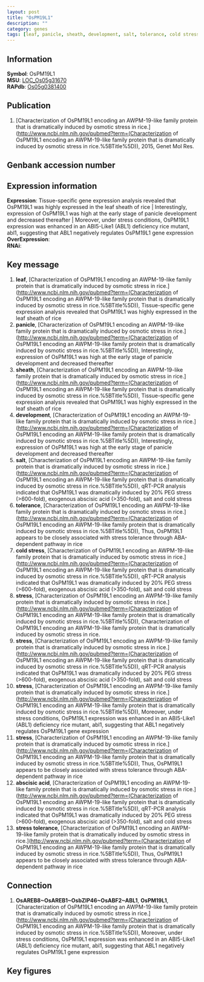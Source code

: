 ```yaml
---
layout: post
title: "OsPM19L1"
description: ""
category: genes
tags: [leaf, panicle, sheath, development, salt, tolerance, cold stress, stress, abscisic acid, stress tolerance, Gene]
---
```


## Information
__Symbol__: OsPM19L1  
__MSU__: [LOC_Os05g31670](http://rice.plantbiology.msu.edu/cgi-bin/ORF_infopage.cgi?orf=LOC_Os05g31670)  
__RAPdb__: [Os05g0381400](http://rapdb.dna.affrc.go.jp/viewer/gbrowse_details/irgsp1?name=Os05g0381400)  

## Publication
1. [Characterization of OsPM19L1 encoding an AWPM-19-like family protein that is dramatically induced by osmotic stress in rice.](http://www.ncbi.nlm.nih.gov/pubmed?term=(Characterization of OsPM19L1 encoding an AWPM-19-like family protein that is dramatically induced by osmotic stress in rice.%5BTitle%5D)), 2015, Genet Mol Res.

## Genbank accession number

## Expression information
__Expression__: Tissue-specific gene expression analysis revealed that OsPM19L1 was highly expressed in the leaf sheath of rice |  Interestingly, expression of OsPM19L1 was high at the early stage of panicle development and decreased thereafter |  Moreover, under stress conditions, OsPM19L1 expression was enhanced in an ABI5-Like1 (ABL1) deficiency rice mutant, abl1, suggesting that ABL1 negatively regulates OsPM19L1 gene expression  
__OverExpression__:  
__RNAi__:  

## Key message
1. __leaf__, [Characterization of OsPM19L1 encoding an AWPM-19-like family protein that is dramatically induced by osmotic stress in rice.](http://www.ncbi.nlm.nih.gov/pubmed?term=(Characterization of OsPM19L1 encoding an AWPM-19-like family protein that is dramatically induced by osmotic stress in rice.%5BTitle%5D)),  Tissue-specific gene expression analysis revealed that OsPM19L1 was highly expressed in the leaf sheath of rice
2. __panicle__, [Characterization of OsPM19L1 encoding an AWPM-19-like family protein that is dramatically induced by osmotic stress in rice.](http://www.ncbi.nlm.nih.gov/pubmed?term=(Characterization of OsPM19L1 encoding an AWPM-19-like family protein that is dramatically induced by osmotic stress in rice.%5BTitle%5D)),  Interestingly, expression of OsPM19L1 was high at the early stage of panicle development and decreased thereafter
3. __sheath__, [Characterization of OsPM19L1 encoding an AWPM-19-like family protein that is dramatically induced by osmotic stress in rice.](http://www.ncbi.nlm.nih.gov/pubmed?term=(Characterization of OsPM19L1 encoding an AWPM-19-like family protein that is dramatically induced by osmotic stress in rice.%5BTitle%5D)),  Tissue-specific gene expression analysis revealed that OsPM19L1 was highly expressed in the leaf sheath of rice
4. __development__, [Characterization of OsPM19L1 encoding an AWPM-19-like family protein that is dramatically induced by osmotic stress in rice.](http://www.ncbi.nlm.nih.gov/pubmed?term=(Characterization of OsPM19L1 encoding an AWPM-19-like family protein that is dramatically induced by osmotic stress in rice.%5BTitle%5D)),  Interestingly, expression of OsPM19L1 was high at the early stage of panicle development and decreased thereafter
5. __salt__, [Characterization of OsPM19L1 encoding an AWPM-19-like family protein that is dramatically induced by osmotic stress in rice.](http://www.ncbi.nlm.nih.gov/pubmed?term=(Characterization of OsPM19L1 encoding an AWPM-19-like family protein that is dramatically induced by osmotic stress in rice.%5BTitle%5D)),  qRT-PCR analysis indicated that OsPM19L1 was dramatically induced by 20% PEG stress (&gt;600-fold), exogenous abscisic acid (&gt;350-fold), salt and cold stress
6. __tolerance__, [Characterization of OsPM19L1 encoding an AWPM-19-like family protein that is dramatically induced by osmotic stress in rice.](http://www.ncbi.nlm.nih.gov/pubmed?term=(Characterization of OsPM19L1 encoding an AWPM-19-like family protein that is dramatically induced by osmotic stress in rice.%5BTitle%5D)),  Thus, OsPM19L1 appears to be closely associated with stress tolerance through ABA-dependent pathway in rice
7. __cold stress__, [Characterization of OsPM19L1 encoding an AWPM-19-like family protein that is dramatically induced by osmotic stress in rice.](http://www.ncbi.nlm.nih.gov/pubmed?term=(Characterization of OsPM19L1 encoding an AWPM-19-like family protein that is dramatically induced by osmotic stress in rice.%5BTitle%5D)),  qRT-PCR analysis indicated that OsPM19L1 was dramatically induced by 20% PEG stress (&gt;600-fold), exogenous abscisic acid (&gt;350-fold), salt and cold stress
8. __stress__, [Characterization of OsPM19L1 encoding an AWPM-19-like family protein that is dramatically induced by osmotic stress in rice.](http://www.ncbi.nlm.nih.gov/pubmed?term=(Characterization of OsPM19L1 encoding an AWPM-19-like family protein that is dramatically induced by osmotic stress in rice.%5BTitle%5D)), Characterization of OsPM19L1 encoding an AWPM-19-like family protein that is dramatically induced by osmotic stress in rice.
9. __stress__, [Characterization of OsPM19L1 encoding an AWPM-19-like family protein that is dramatically induced by osmotic stress in rice.](http://www.ncbi.nlm.nih.gov/pubmed?term=(Characterization of OsPM19L1 encoding an AWPM-19-like family protein that is dramatically induced by osmotic stress in rice.%5BTitle%5D)),  qRT-PCR analysis indicated that OsPM19L1 was dramatically induced by 20% PEG stress (&gt;600-fold), exogenous abscisic acid (&gt;350-fold), salt and cold stress
10. __stress__, [Characterization of OsPM19L1 encoding an AWPM-19-like family protein that is dramatically induced by osmotic stress in rice.](http://www.ncbi.nlm.nih.gov/pubmed?term=(Characterization of OsPM19L1 encoding an AWPM-19-like family protein that is dramatically induced by osmotic stress in rice.%5BTitle%5D)),  Moreover, under stress conditions, OsPM19L1 expression was enhanced in an ABI5-Like1 (ABL1) deficiency rice mutant, abl1, suggesting that ABL1 negatively regulates OsPM19L1 gene expression
11. __stress__, [Characterization of OsPM19L1 encoding an AWPM-19-like family protein that is dramatically induced by osmotic stress in rice.](http://www.ncbi.nlm.nih.gov/pubmed?term=(Characterization of OsPM19L1 encoding an AWPM-19-like family protein that is dramatically induced by osmotic stress in rice.%5BTitle%5D)),  Thus, OsPM19L1 appears to be closely associated with stress tolerance through ABA-dependent pathway in rice
12. __abscisic acid__, [Characterization of OsPM19L1 encoding an AWPM-19-like family protein that is dramatically induced by osmotic stress in rice.](http://www.ncbi.nlm.nih.gov/pubmed?term=(Characterization of OsPM19L1 encoding an AWPM-19-like family protein that is dramatically induced by osmotic stress in rice.%5BTitle%5D)),  qRT-PCR analysis indicated that OsPM19L1 was dramatically induced by 20% PEG stress (&gt;600-fold), exogenous abscisic acid (&gt;350-fold), salt and cold stress
13. __stress tolerance__, [Characterization of OsPM19L1 encoding an AWPM-19-like family protein that is dramatically induced by osmotic stress in rice.](http://www.ncbi.nlm.nih.gov/pubmed?term=(Characterization of OsPM19L1 encoding an AWPM-19-like family protein that is dramatically induced by osmotic stress in rice.%5BTitle%5D)),  Thus, OsPM19L1 appears to be closely associated with stress tolerance through ABA-dependent pathway in rice

## Connection
1. __OsAREB8~OsAREB1~OsbZIP46~OsABF2~ABL1__, __OsPM19L1__, [Characterization of OsPM19L1 encoding an AWPM-19-like family protein that is dramatically induced by osmotic stress in rice.](http://www.ncbi.nlm.nih.gov/pubmed?term=(Characterization of OsPM19L1 encoding an AWPM-19-like family protein that is dramatically induced by osmotic stress in rice.%5BTitle%5D)),  Moreover, under stress conditions, OsPM19L1 expression was enhanced in an ABI5-Like1 (ABL1) deficiency rice mutant, abl1, suggesting that ABL1 negatively regulates OsPM19L1 gene expression

## Key figures


